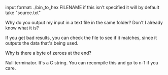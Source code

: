 input format:
./bin_to_hex FILENAME
if this isn't specified it will by default take "source.txt"


Why do you output my input in a text file in the same folder? Don't I already know what it is?

If you get bad results, you can check the file to see if it matches, since it outputs the data that's being used.


Why is there a byte of zeroes at the end?

Null terminator. It's a C string. You can recompile this and go to n-1 if you care.
